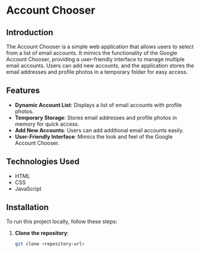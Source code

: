 # Account Chooser

## Introduction
The Account Chooser is a simple web application that allows users to select from a list of email accounts. It mimics the functionality of the Google Account Chooser, providing a user-friendly interface to manage multiple email accounts. Users can add new accounts, and the application stores the email addresses and profile photos in a temporary folder for easy access.

## Features
- **Dynamic Account List**: Displays a list of email accounts with profile photos.
- **Temporary Storage**: Stores email addresses and profile photos in memory for quick access.
- **Add New Accounts**: Users can add additional email accounts easily.
- **User-Friendly Interface**: Mimics the look and feel of the Google Account Chooser.

## Technologies Used
- HTML
- CSS
- JavaScript

## Installation
To run this project locally, follow these steps:

1. **Clone the repository**:
   ```bash
   git clone <repository-url>
